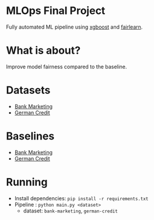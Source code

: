 # MLOps Final Project
Fully automated ML pipeline using [xgboost](https://xgboost.readthedocs.io/en/stable/) and [fairlearn](https://fairlearn.org/).

# What is about?
Improve model fairness compared to the baseline.
# Datasets
- [Bank Marketing](https://archive.ics.uci.edu/ml/datasets/bank+marketing)
- [German Credit](https://archive.ics.uci.edu/ml/datasets/statlog+(german+credit+data))

# Baselines
- [Bank Marketing](https://www.kaggle.com/kevalm/xgboost-implementation-on-bank-marketing-dataset)
- [German Credit](https://www.kaggle.com/hendraherviawan/predicting-german-credit-default)

# Running
- Install dependencies: `pip install -r requirements.txt`
- Pipeline : `python main.py <dataset>`
    - dataset: `bank-marketing`, `german-credit`

